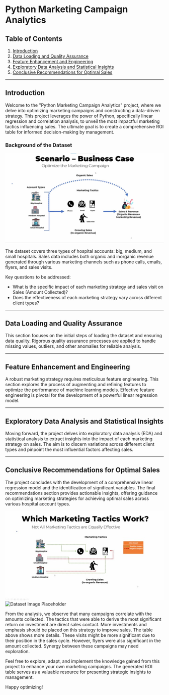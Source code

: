 # Python Marketing Campaign Analytics

## Table of Contents
1. [Introduction](#introduction)
2. [Data Loading and Quality Assurance](#data-loading-and-quality-assurance)
3. [Feature Enhancement and Engineering](#feature-enhancement-and-engineering)
4. [Exploratory Data Analysis and Statistical Insights](#exploratory-data-analysis-and-statistical-insights)
5. [Conclusive Recommendations for Optimal Sales](#conclusive-recommendations-for-optimal-sales)

---

## Introduction

Welcome to the "Python Marketing Campaign Analytics" project, where we delve into optimizing marketing campaigns and constructing a data-driven strategy. This project leverages the power of Python, specifically linear regression and correlation analysis, to unveil the most impactful marketing tactics influencing sales. The ultimate goal is to create a comprehensive ROI table for informed decision-making by management.

### Background of the Dataset

![Dataset Image Placeholder](business-scenario.jpg) <!-- Insert the path or link to the image -->

The dataset covers three types of hospital accounts: big, medium, and small hospitals. Sales data includes both organic and inorganic revenue generated through various marketing channels such as phone calls, emails, flyers, and sales visits.

Key questions to be addressed:
- What is the specific impact of each marketing strategy and sales visit on Sales (Amount Collected)?
- Does the effectiveness of each marketing strategy vary across different client types?

---

## Data Loading and Quality Assurance

This section focuses on the initial steps of loading the dataset and ensuring data quality. Rigorous quality assurance processes are applied to handle missing values, outliers, and other anomalies for reliable analysis.

---

## Feature Enhancement and Engineering

A robust marketing strategy requires meticulous feature engineering. This section explores the process of augmenting and refining features to optimize the performance of machine learning models. Effective feature engineering is pivotal for the development of a powerful linear regression model.

---

## Exploratory Data Analysis and Statistical Insights

Moving forward, the project delves into exploratory data analysis (EDA) and statistical analysis to extract insights into the impact of each marketing strategy on sales. The aim is to discern variations across different client types and pinpoint the most influential factors affecting sales.

---

## Conclusive Recommendations for Optimal Sales

The project concludes with the development of a comprehensive linear regression model and the identification of significant variables. The final recommendations section provides actionable insights, offering guidance on optimizing marketing strategies for achieving optimal sales across various hospital account types.

![Dataset Image Placeholder](bettertactics.jpg) <!-- Insert the path or link to the image -->
![Dataset Image Placeholder](ROI-Summary.jpg) <!-- Insert the path or link to the image -->

From the analysis, we observe that many campaigns correlate with the amounts collected. The tactics that were able to derive the most significant return on investment are direct sales contact. More investments and emphasis should be placed on this strategy to improve sales. The table above shows more details. These visits might be more significant due to their position in the sales cycle. However, flyers were also significant in the amount collected. Synergy between these campaigns may need exploration.

Feel free to explore, adapt, and implement the knowledge gained from this project to enhance your own marketing campaigns. The generated ROI table serves as a valuable resource for presenting strategic insights to management.

Happy optimizing!
